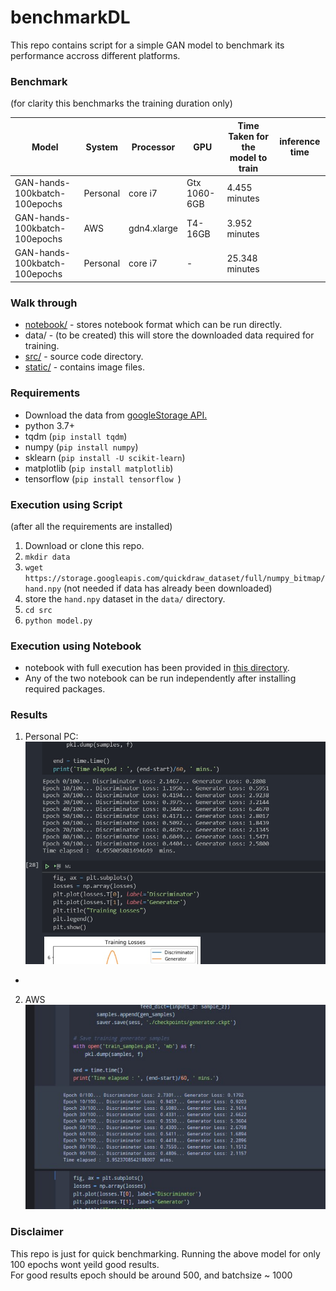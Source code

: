# benchmarkDL

This repo contains script for a simple GAN model to benchmark its performance accross different platforms.    

### Benchmark
(for clarity this benchmarks the training duration only)

| Model                         | System   | Processor   | GPU          | Time Taken for the model to train | inference time |
|-------------------------------|----------|-------------|--------------|-----------------------------------|----------------|
| GAN-hands-100kbatch-100epochs | Personal | core i7     | Gtx 1060-6GB | 4.455 minutes                     |                |
| GAN-hands-100kbatch-100epochs | AWS      | gdn4.xlarge | T4-16GB      | 3.952 minutes                     |                |
| GAN-hands-100kbatch-100epochs | Personal | core i7     | -            | 25.348 minutes                    |                |

### Walk through
- [notebook/](https://github.com/ASH1998/benchmarkDL/tree/main/notebooks) - stores notebook format  which can be run directly.
- data/ - (to be created) this will store the downloaded data required for training.
- [src/](https://github.com/ASH1998/benchmarkDL/tree/main/src) - source code directory.
- [static/](https://github.com/ASH1998/benchmarkDL/tree/main/static) - contains image files.

### Requirements
- Download the data from [googleStorage API.](https://storage.googleapis.com/quickdraw_dataset/full/numpy_bitmap/hand.npy)
- python 3.7+
- tqdm (`pip install tqdm`)
- numpy (`pip install numpy`)
- sklearn (`pip install -U scikit-learn`)
- matplotlib (`pip install matplotlib`)
- tensorflow (`pip install tensorflow
`)

### Execution using Script
(after all the requirements are installed)
1. Download or clone this repo.
2. `mkdir data`
3. `wget https://storage.googleapis.com/quickdraw_dataset/full/numpy_bitmap/hand.npy` (not needed if data has already been downloaded)
4. store the `hand.npy` dataset in the `data/` directory.
5. `cd src`
6. `python model.py`

### Execution using Notebook
- notebook with full execution has been provided in [this directory](notebooks).            
- Any of the two notebook can be run independently after installing required packages.

### Results 
1. Personal PC: 
![1060](https://github.com/ASH1998/benchmarkDL/blob/main/static/zoomin-1060gtx-predator.jpg)

- 
2. AWS
![AWS](https://github.com/ASH1998/benchmarkDL/blob/main/static/zoomin-aws-gdn4xlarge.jpg)
### Disclaimer
This repo is just for quick benchmarking.
Running the above model for only 100 epochs wont yeild good results.            
For good results epoch should be around 500, and batchsize ~ 1000
